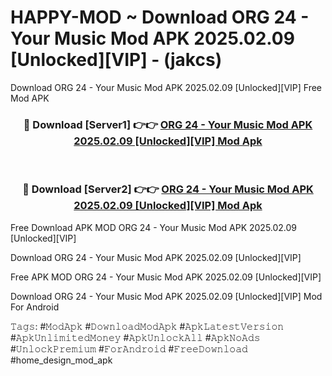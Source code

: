 # HAPPY-MOD ~ Download ORG 24 - Your Music Mod APK 2025.02.09 [Unlocked][VIP] - (jakcs)
Download ORG 24 - Your Music Mod APK 2025.02.09 [Unlocked][VIP] Free Mod APK

<div align="center">
<h3>🔴 Download [Server1] 👉👉 <a href="https://apk-comot.site?title=ORG_24_-_Your_Music_Mod_APK_2025.02.09_[Unlocked][VIP]">ORG 24 - Your Music Mod APK 2025.02.09 [Unlocked][VIP] Mod Apk</a></h3><br>

<h3>🔴 Download [Server2] 👉👉 <a href="https://apk-comot.site?title=ORG_24_-_Your_Music_Mod_APK_2025.02.09_[Unlocked][VIP]">ORG 24 - Your Music Mod APK 2025.02.09 [Unlocked][VIP] Mod Apk</a></h3>
</div>


Free Download APK MOD ORG 24 - Your Music Mod APK 2025.02.09 [Unlocked][VIP]

Download ORG 24 - Your Music Mod APK 2025.02.09 [Unlocked][VIP] 

Free APK MOD ORG 24 - Your Music Mod APK 2025.02.09 [Unlocked][VIP] 

Download ORG 24 - Your Music Mod APK 2025.02.09 [Unlocked][VIP] Mod For Android

𝚃𝚊𝚐𝚜: #𝙼𝚘𝚍𝙰𝚙𝚔 #𝙳𝚘𝚠𝚗𝚕𝚘𝚊𝚍𝙼𝚘𝚍𝙰𝚙𝚔 #𝙰𝚙𝚔𝙻𝚊𝚝𝚎𝚜𝚝𝚅𝚎𝚛𝚜𝚒𝚘𝚗 #𝙰𝚙𝚔𝚄𝚗𝚕𝚒𝚖𝚒𝚝𝚎𝚍𝙼𝚘𝚗𝚎𝚢 #𝙰𝚙𝚔𝚄𝚗𝚕𝚘𝚌𝚔𝙰𝚕𝚕 #𝙰𝚙𝚔𝙽𝚘𝙰𝚍𝚜 #𝚄𝚗𝚕𝚘𝚌𝚔𝙿𝚛𝚎𝚖𝚒𝚞𝚖 #𝙵𝚘𝚛𝙰𝚗𝚍𝚛𝚘𝚒𝚍 #𝙵𝚛𝚎𝚎𝙳𝚘𝚠𝚗𝚕𝚘𝚊𝚍 #home_design_mod_apk